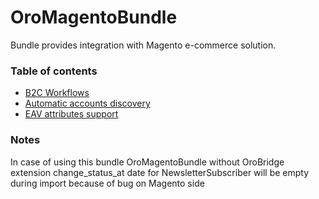 OroMagentoBundle
===================

Bundle provides integration with Magento e-commerce solution.

### Table of contents

* [B2C Workflows](./Resources/doc/reference/workflows.md)
* [Automatic accounts discovery](./Resources/doc/reference/account_discovery.md)
* [EAV attributes support](./Resources/doc/reference/eav_attributes_support.md)

### Notes

In case of using this bundle OroMagentoBundle without OroBridge extension change_status_at date for
NewsletterSubscriber will be empty during import because of bug on Magento side
